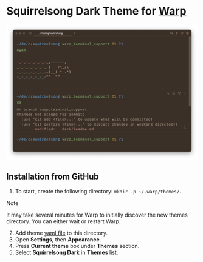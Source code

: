 # Squirrelsong Dark Theme for [Warp](https://www.warp.dev)

![Squirrelsong dark theme for Warp](./screenshot-dark.png)

## Installation from GitHub

1. To start, create the following directory: `mkdir -p ~/.warp/themes/`.

> [!NOTE]
> It may take several minutes for Warp to initially discover the new themes directory. You can either wait or restart Warp.

2. Add theme [yaml file](./squirrelsong_dark.yaml) to this directory.
3. Open **Settings**, then **Appearance**.
4. Press **Current theme** box under **Themes** section.
5. Select **Squirrelsong Dark** in **Themes** list.
